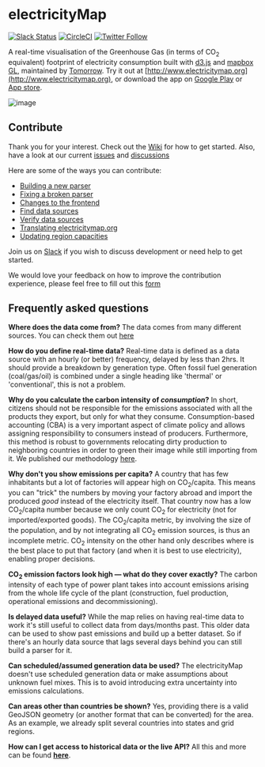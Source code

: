 # electricityMap

[![Slack Status](https://slack.tmrow.com/badge.svg)](https://slack.tmrow.com) [![CircleCI](https://circleci.com/gh/tmrowco/electricitymap-contrib.svg?style=shield)](https://circleci.com/gh/tmrowco/electricitymap-contrib) [![Twitter Follow](https://img.shields.io/twitter/follow/electricitymap.svg?style=social&label=Follow)](https://twitter.com/electricitymap)

A real-time visualisation of the Greenhouse Gas (in terms of CO<sub>2</sub> equivalent) footprint of electricity consumption built with [d3.js](https://d3js.org/) and [mapbox GL](https://github.com/mapbox/mapbox-gl-js/), maintained by [Tomorrow](https://www.tmrow.com). Try it out at [http://www.electricitymap.org](http://www.electricitymap.org), or download the app on [Google Play](https://play.google.com/store/apps/details?id=com.tmrow.electricitymap&utm_source=github) or [App store](https://itunes.apple.com/us/app/electricity-map/id1224594248&utm_source=github).

![image](https://www.electricitymap.org/images/electricitymap_social_image.jpg)


## Contribute
Thank you for your interest. Check out the [Wiki](https://github.com/tmrowco/electricitymap-contrib/wiki) for how to get started. Also, have a look at our current [issues](https://github.com/tmrowco/electricitymap-contrib/issues) and [discussions](https://github.com/tmrowco/electricitymap-contrib/discussions)

Here are some of the ways you can contribute:
 * [Building a new parser](https://github.com/tmrowco/electricitymap-contrib/wiki/Building-a-new-parser)
 * [Fixing a broken parser](https://github.com/tmrowco/electricitymap-contrib/wiki/Fixing-a-broken-parser)
 * [Changes to the frontend](https://github.com/tmrowco/electricitymap-contrib/wiki/Changes-to-the-frontend)
 * [Find data sources](https://github.com/tmrowco/electricitymap-contrib/wiki/Find-data-sources)
 * [Verify data sources](https://github.com/tmrowco/electricitymap-contrib/wiki/Verify-data-sources)
 * [Translating electricitymap.org](https://github.com/tmrowco/electricitymap-contrib/wiki/Translating-electricitymap.org)
 * [Updating region capacities](https://github.com/tmrowco/electricitymap-contrib/wiki/Update-region-capacities)


Join us on [Slack](https://slack.tmrow.com) if you wish to discuss development or need help to get started.

We would love your feedback on how to improve the contribution experience, please feel free to fill out this [form](https://forms.gle/VRWvEFwhtnhpzPVX8)

## Frequently asked questions

**Where does the data come from?**
The data comes from many different sources. You can check them out [here](https://github.com/tmrowco/electricitymap-contrib/blob/master/DATA_SOURCES.md)

**How do you define real-time data?**
Real-time data is defined as a data source with an hourly (or better) frequency, delayed by less than 2hrs. It should provide a breakdown by generation type. Often fossil fuel generation (coal/gas/oil) is combined under a single heading like 'thermal' or 'conventional', this is not a problem.

**Why do you calculate the carbon intensity of *consumption*?**
In short, citizens should not be responsible for the emissions associated with all the products they export, but only for what they consume.
Consumption-based accounting (CBA) is a very important aspect of climate policy and allows assigning responsibility to consumers instead of producers.
Furthermore, this method is robust to governments relocating dirty production to neighboring countries in order to green their image while still importing from it.
We published our methodology [here](https://arxiv.org/abs/1812.06679).

**Why don't you show emissions per capita?**
A country that has few inhabitants but a lot of factories will appear high on CO<sub>2</sub>/capita.
This means you can "trick" the numbers by moving your factory abroad and import the produced *good* instead of the electricity itself.
That country now has a low CO<sub>2</sub>/capita number because we only count CO<sub>2</sub> for electricity (not for imported/exported goods).
The CO<sub>2</sub>/capita metric, by involving the size of the population, and by not integrating all CO<sub>2</sub> emission sources, is thus an incomplete metric.
CO<sub>2</sub> intensity on the other hand only describes where is the best place to put that factory (and when it is best to use electricity), enabling proper decisions.

**CO<sub>2</sub> emission factors look high — what do they cover exactly?**
The carbon intensity of each type of power plant takes into account emissions arising from the whole life cycle of the plant (construction, fuel production, operational emissions and decommissioning).

**Is delayed data useful?**
While the map relies on having real-time data to work it's still useful to collect data from days/months past. This older data can be used to show past emissions and build up a better dataset. So if there's an hourly data source that lags several days behind you can still build a parser for it.

**Can scheduled/assumed generation data be used?**
The electricityMap doesn't use scheduled generation data or make assumptions about unknown fuel mixes. This is to avoid introducing extra uncertainty into emissions calculations.

**Can areas other than countries be shown?**
Yes, providing there is a valid GeoJSON geometry (or another format that can be converted) for the area. As an example, we already split several countries into states and grid regions.

**How can I get access to historical data or the live API?**
All this and more can be found **[here](https://api.electricitymap.org/)**.

